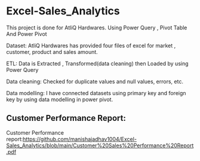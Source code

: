 # Excel-Sales_Analytics
This project is done for AtliQ Hardwares. Using Power Query , Pivot Table And Power Pivot

Dataset: AtliQ Hardwares has provided four files of excel for market , customer, product and sales amount. 

ETL: Data is Extracted , Transformed(data cleaning) then Loaded by using Power Query

Data cleaning: Checked for duplicate values and null values, errors, etc.

Data modelling: I have connected datasets using primary key and foreign key by using data modelling in power pivot.

## Customer Performance Report:

Customer Performance report:https://github.com/manishajadhav1004/Excel-Sales_Analytics/blob/main/Customer%20Sales%20Performance%20Report.pdf




